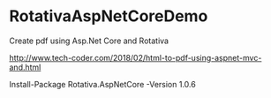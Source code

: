 # RotativaAspNetCoreDemo
Create pdf using Asp.Net Core and Rotativa

http://www.tech-coder.com/2018/02/html-to-pdf-using-aspnet-mvc-and.html

Install-Package Rotativa.AspNetCore -Version 1.0.6

